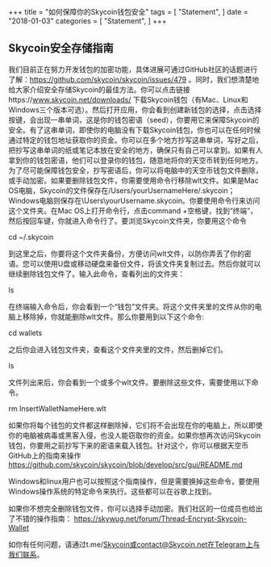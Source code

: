 +++
title = "如何保障你的Skycoin钱包安全"
tags = [
    "Statement",
]
date = "2018-01-03"
categories = [
    "Statement",
]
+++

## Skycoin安全存储指南 

我们目前正在努力开发钱包的加密功能，具体进展可通过GitHub社区的话题进行了解：https://github.com/skycoin/skycoin/issues/479 。同时，我们想清楚地给大家介绍安全存储Skycoin的最佳方法。你可以点击链接https://www.skycoin.net/downloads/ 下载Skycoin钱包（有Mac、Linux和Windows三个版本可选）。然后打开应用，你会看到创建新钱包的选择，点击选择按键，会出现一串单词，这是你的钱包密语（seed），你要用它来保障Skycoin的安全。有了这串单词，即使你的电脑没有下载Skycoin钱包，你也可以在任何时候通过特定的钱包地址获取你的资金。你可以在多个地方抄写这串单词，写好之后，把抄写这串单词的纸或笔记本放在安全的地方，确保只有自己可以拿到。如果有人拿到你的钱包密语，他们可以登录你的钱包，随意地将你的天空币转到任何地方。为了尽可能保障钱包安全，抄写密语后，你可以将电脑中的天空币钱包文件删除，或手动加密。如果要删除钱包文件，你需要使用命令行移除wlt文件。如果是Mac OS电脑，Skycoin的文件保存在/Users/yourUsernameHere/.skycoin；Windows电脑则保存在\Users\yourUsername.skycoin。你要使用命令行来访问这个文件夹。在Mac OS上打开命令行，点击command +空格键，找到“终端”，然后按回车键，你就进入命令行了。要浏览Skycoin文件夹，你要用这个命令

cd ~/.skycoin

到这里之后，你要将这个文件夹备份，方便访问wlt文件，以防你弄丢了你的密语。您可以使用U盘或移动硬盘来备份文件，将该文件夹复制过去。然后你就可以继续删除钱包文件了。输入此命令，查看列出的文件夹：

ls

在终端输入命令后，你会看到一个“钱包”文件夹。将这个文件夹里的文件从你的电脑上移除掉，你就能删除wlt文件。那么你要用到以下这个命令:

cd wallets

之后你会进入钱包文件夹，查看这个文件夹里的文件，然后删掉它们。

ls

文件列出来后，你会看到一个或多个wlt文件。要删除这些文件，需要使用以下命令。

rm InsertWalletNameHere.wlt

如果你将每个钱包的文件都这样删除掉，它们将不会出现在你的电脑上，所以即使你的电脑被病毒或黑客入侵，也没人能窃取你的资金。如果你想再次访问Skycoin钱包，你要用之前抄写下来的密语来载入钱包。针对这个，你可以根据天空币GitHub上的指南来操作 https://github.com/skycoin/skycoin/blob/develop/src/gui/README.md

Windows和linux用户也可以按照这个指南操作，但是需要换掉这些命令，要使用Windows操作系统的特定命令来执行。这些都可以在谷歌上找到。

如果你不想完全删除钱包文件，你可以选择手动加密。我们社区的一位成员也给出了不错的操作指南： https://skywug.net/forum/Thread-Encrypt-Skycoin-Wallet

如你有任何问题，请通过t.me/Skycoin或contact@Skycoin.net在Telegram上与我们联系。
